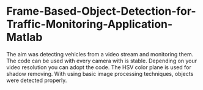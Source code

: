 # Frame-Based-Object-Detection-for-Traffic-Monitoring-Application-Matlab

The aim was detecting vehicles from a video stream and monitoring them. The code can be used with every camera with is stable. Depending on your video resolution you can adopt the code. The HSV color plane is used for shadow removing. With using basic image processing techniques, objects were detected properly.
